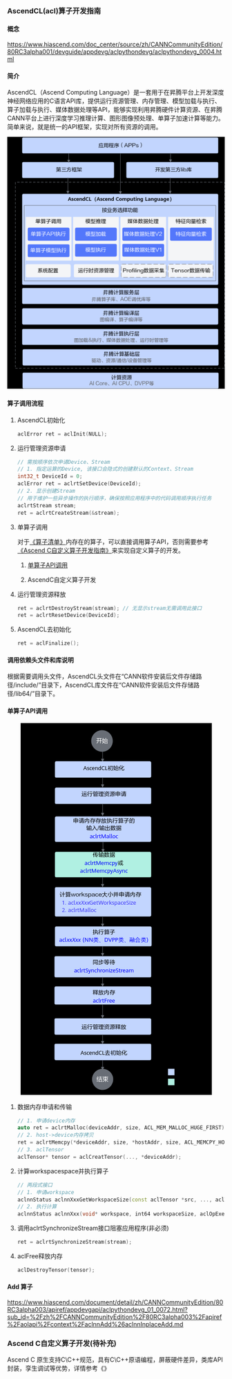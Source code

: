 ### AscendCL(acl)算子开发指南

#### 概念
https://www.hiascend.com/doc_center/source/zh/CANNCommunityEdition/80RC3alpha001/devguide/appdevg/aclpythondevg/aclpythondevg_0004.html

#### 简介
AscendCL（Ascend Computing Language）是一套用于在昇腾平台上开发深度神经网络应用的C语言API库，提供运行资源管理、内存管理、模型加载与执行、算子加载与执行、媒体数据处理等API，能够实现利用昇腾硬件计算资源、在昇腾CANN平台上进行深度学习推理计算、图形图像预处理、单算子加速计算等能力。简单来说，就是统一的API框架，实现对所有资源的调用。

<div align=center>
    <img src="https://raw.githubusercontent.com/wangshuai09/blog_img/main/images/20240708173147.png"/>
</div>

#### 算子调用流程
1. AscendCL初始化
    ```cpp
    aclError ret = aclInit(NULL);
    ```
2. 运行管理资源申请
    ```cpp
    // 需按顺序依次申请Device、Stream
    // 1. 指定运算的Device, 该接口会隐式的创建默认的Context、Stream
    int32_t DeviceId = 0;
    aclError ret = aclrtSetDevice(DeviceId);
    // 2. 显示创建Stream
    // 用于维护一些异步操作的执行顺序，确保按照应用程序中的代码调用顺序执行任务
    aclrtStream stream;
    ret = aclrtCreateStream(&stream);
    ```
3. 单算子调用

    对于[《算子清单》](https://www.hiascend.com/document/detail/zh/CANNCommunityEdition/80RC2alpha003/apiref/operatorlist/operatorlist_0000.html)内存在的算子，可以直接调用算子API，否则需要参考[《Ascend C自定义算子开发指南》](https://www.hiascend.com/document/detail/zh/CANNCommunityEdition/80RC2alpha003/devguide/opdevg/ascendcopdevg/atlas_ascendc_10_0001.html)来实现自定义算子的开发。
    1. [单算子API调用](#单算子api调用)

    2. AscendC自定义算子开发
4. 运行管理资源释放
    ```cpp
    ret = aclrtDestroyStream(stream); // 无显示stream无需调用此接口
    ret = aclrtResetDevice(DeviceId);
    ```
5. AscendCL去初始化
    ```cpp
    ret = aclFinalize();
    ```

#### 调用依赖头文件和库说明
根据需要调用头文件，AscendCL头文件在“CANN软件安装后文件存储路径/include/”目录下，AscendCL库文件在“CANN软件安装后文件存储路径/lib64/”目录下。


#### 单算子API调用
<div align=center>
    <img src="https://raw.githubusercontent.com/wangshuai09/blog_img/main/images/20240708190310.png"/>
</div>

1. 数据内存申请和传输
    ```cpp
    // 1. 申请device内存
    auto ret = aclrtMalloc(deviceAddr, size, ACL_MEM_MALLOC_HUGE_FIRST);
    // 2. host->device内存拷贝
    ret = aclrtMemcpy(*deviceAddr, size, *hostAddr, size, ACL_MEMCPY_HOST_TO_DEVICE);
    // 3. aclTensor
    aclTensor* tensor = aclCreatTensor(..., *deviceAddr);
    ```
2. 计算workspacespace并执行算子
    ```cpp
    // 两段式接口
    // 1. 申请workspace
    aclnnStatus aclnnXxxGetWorkspaceSize(const aclTensor *src, ..., aclTensor *out, ..., uint64_t workspaceSize, aclOpExecutor **executor);
    // 2. 执行计算
    aclnnStatus aclnnXxx(void* workspace, int64 workspaceSize, aclOpExecutor* executor, aclrtStream stream);

    ```
3. 调用aclrtSynchronizeStream接口阻塞应用程序(非必须)
    ```cpp
    ret = aclrtSynchronizeStream(stream);
    ```
4. aclFree释放内存
   ```cpp
   aclDestroyTensor(tensor);
   ```

#### Add 算子
https://www.hiascend.com/document/detail/zh/CANNCommunityEdition/80RC3alpha003/apiref/appdevgapi/aclpythondevg_01_0072.html?sub_id=%2Fzh%2FCANNCommunityEdition%2F80RC3alpha003%2Fapiref%2Faolapi%2Fcontext%2FaclnnAdd%26aclnnInplaceAdd.md

### Ascend C自定义算子开发(待补充)
Ascend C 原生支持C\C++规范，具有C\C++原语编程，屏蔽硬件差异，类库API封装，孪生调试等优势，详情参考《》
